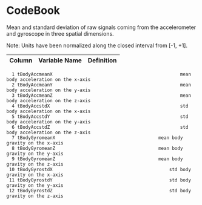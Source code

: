 # CodeBook

Mean and standard deviation of raw signals coming from the accelerometer and gyroscope in three spatial dimensions.

Note: Units have been normalized along the closed interval from [-1, +1].

Column | Variable Name                     | Definition
-------|-----------------------------------|-------------------------------------------------------
      1 tBodyAccmeanX												mean body acceleration on the x-axis
      2 tBodyAccmeanY												mean body acceleration on the y-axis
      3 tBodyAccmeanZ												mean body acceleration on the z-axis
      4 tBodyAccstdX												std body acceleration on the x-axis
      5 tBodyAccstdY												std body acceleration on the y-axis
      6 tBodyAccstdZ												std body acceleration on the z-axis
      7 tBodyGyromeanX									  	mean body gravity on the x-axis	
      8 tBodyGyromeanZ								  		mean body gravity on the y-axis	
      9 tBodyGyromeanZ								  		mean body gravity on the z-axis	
     10 tBodyGyrostdX									  		std body gravity on the x-axis
     11 tBodyGyrostdY									  		std body gravity on the y-axis
     12 tBodyGyrostdZ									  		std body gravity on the z-axis

